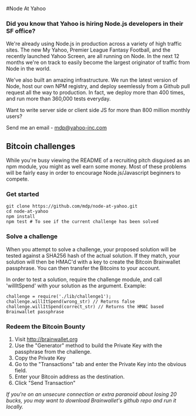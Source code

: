 #Node At Yahoo

### Did you know that Yahoo is hiring Node.js developers in their SF office?

We're already using Node.js in production across a variety of high traffic sites. The new My Yahoo,
Premier League Fantasy Football, and the recently launched Yahoo Screen, are
all running on Node. In the next 12 months we're on track to easily
become the largest originator of traffic from Node in the world.

We've also built an amazing infrastructure. We run the latest version of
Node, host our own NPM registry, and deploy seemlessly from a Github
pull request all the way to production. In fact, we deploy more than 400
times, and run more than 360,000 tests everyday.

Want to write server side or client side JS for more than 800 million monthly users?

Send me an email - mdp@yahoo-inc.com

## Bitcoin challenges

While you're busy viewing the README of a recruiting pitch disguised as
an npm module, you might as well earn some money. Most of these problems
will be fairly easy in order to encourage Node.js/Javascript beginners to compete.

### Get started

    git clone https://github.com/mdp/node-at-yahoo.git
    cd node-at-yahoo
    npm install
    npm test # To see if the current challenge has been solved

### Solve a challenge

When you attempt to solve a challenge, your proposed solution will be tested
against a SHA256 hash of the actual solution. If they match, your solution will
then be HMAC'd with a key to create the Bitcoin Brainwallet passphrase. You can
then transfer the Bitcoins to your account.

In order to test a solution, require the challenge module, and call 'willItSpend'
with your solution as the argument. Example:

    challenge = require('./lib/challenge1');
    challenge.willItSpend(wrong_str) // Returns false
    challenge.willItSpend(correct_str) // Returns the HMAC based Brainwallet passphrase

### Redeem the Bitcoin Bounty

1. Visit http://brainwallet.org
1. Use the "Generator" method to build the Private Key with the passphrase from the challenge.
1. Copy the Private Key
1. Go to the "Transactions" tab and enter the Private Key into the obvious field.
1. Enter your Bitcoin address as the destination.
1. Click "Send Transaction"

*If you're on an unsecure connection or extra paranoid about losing 20 bucks,
you may want to download Brainwallet's github repo and run it locally.*
